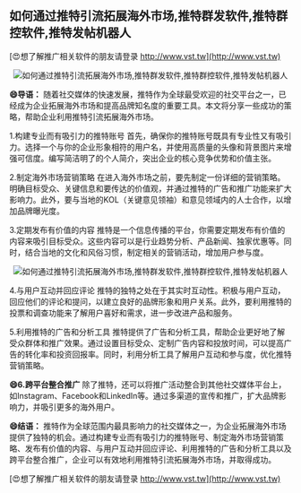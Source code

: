 ## **如何通过推特引流拓展海外市场,推特群发软件,推特群控软件,推特发帖机器人**

[😍想了解推广相关软件的朋友请登录 http://www.vst.tw](http://www.vst.tw)

 <center><img src="https://vst.tw/MP4/tuiguang/png/4.png" alt="如何通过推特引流拓展海外市场,推特群发软件,推特群控软件,推特发帖机器人"></center>

**😄导语：**
随着社交媒体的快速发展，推特作为全球最受欢迎的社交平台之一，已经成为企业拓展海外市场和提高品牌知名度的重要工具。本文将分享一些成功的策略，帮助企业利用推特引流拓展海外市场。

1.构建专业而有吸引力的推特账号
首先，确保你的推特账号既具有专业性又有吸引力。选择一个与你的企业形象相符的用户名，并使用高质量的头像和背景图片来增强可信度。编写简洁明了的个人简介，突出企业的核心竞争优势和价值主张。

2.制定海外市场营销策略
在进入海外市场之前，要先制定一份详细的营销策略。明确目标受众、关键信息和要传达的价值观，并通过推特的广告和推广功能来扩大影响力。此外，要与当地的KOL（关键意见领袖）和意见领域内的人士合作，以增加品牌曝光度。

3.定期发布有价值的内容
推特是一个信息传播的平台，你需要定期发布有价值的内容来吸引目标受众。这些内容可以是行业趋势分析、产品新闻、独家优惠等。同时，结合当地的文化和风俗习惯，制定相关的营销活动，增加用户参与度。

 <center><img src="https://vst.tw/MP4/tuiguang/png/2.png" alt="如何通过推特引流拓展海外市场,推特群发软件,推特群控软件,推特发帖机器人"></center>

4.与用户互动并回应评论
推特的独特之处在于其实时互动性。积极与用户互动，回应他们的评论和提问，以建立良好的品牌形象和用户关系。此外，要利用推特的投票和调查功能来了解用户喜好和需求，进一步改进产品和服务。

5.利用推特的广告和分析工具
推特提供了广告和分析工具，帮助企业更好地了解受众群体和推广效果。通过设置目标受众、定制广告内容和投放时间，可以提高广告的转化率和投资回报率。同时，利用分析工具了解用户互动和参与度，优化推特营销策略。

**😄6.跨平台整合推广**
除了推特，还可以将推广活动整合到其他社交媒体平台上，如Instagram、Facebook和LinkedIn等。通过多渠道的宣传和推广，扩大品牌影响力，并吸引更多的海外用户。

**😄结语：**
推特作为全球范围内最具影响力的社交媒体之一，为企业拓展海外市场提供了独特的机会。通过构建专业而有吸引力的推特账号、制定海外市场营销策略、发布有价值的内容、与用户互动并回应评论、利用推特的广告和分析工具以及跨平台整合推广，企业可以有效地利用推特引流拓展海外市场，并取得成功。

[😍想了解推广相关软件的朋友请登录 http://www.vst.tw](http://www.vst.tw)



